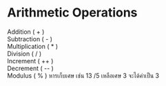 # Arithmetic Operations

Addition ( + )  
Subtraction ( - )  
Multiplication ( * )  
Division ( / )  
Increment ( ++ )  
Decrement ( -- )  
Modulus ( % )  หารเก็บเศษ เช่น 13 /5 เหลือเศษ 3 จะได้ค่าเป็น 3